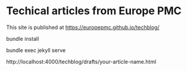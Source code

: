 # Techical articles from Europe PMC

This site is published at https://europepmc.github.io/techblog/

bundle install

bundle exec jekyll serve

http://localhost:4000/techblog/drafts/your-article-name.html

